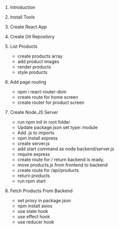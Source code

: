 1. Introduction

2. Install Tools

3. Create React App

4. Create Git Repository

5. List Products
   - create products array
   - add product images
   - render products
   - style products

6. Add page routing
   - npm i react-router-dom
   - create route for home screen
   - create router for product screen
   
7. Create Node.JS Server
   - run npm init in root folder
   - Update package.json set type: module
   - Add .js to imports
   - npm install express
   - create server.js
   - add start command as node backend/server.js
   - require express
   - create route for / return backend is ready.
   - move products.js from frontend to backend
   - create route for /api/products
   - return products
   - run npm start

8. Fetch Products From Backend
   - set proxy in package.json
   - npm install axios
   - use state hook
   - use effect hook
   - use reducer hook

